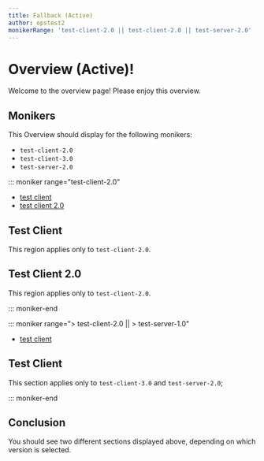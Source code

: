```yaml
---
title: Fallback (Active)
author: opstest2
monikerRange: 'test-client-2.0 || test-client-2.0 || test-server-2.0'
---
```


# Overview (Active)!

Welcome to the overview page! Please enjoy this overview.

## Monikers

This Overview should display for the following monikers:

* `test-client-2.0`
* `test-client-3.0`
* `test-server-2.0`

::: moniker range="test-client-2.0"

* [test client](#test-client)
* [test client 2.0](#test-client-20)

## Test Client

This region applies only to `test-client-2.0`.

## Test Client 2.0

This region applies only to `test-client-2.0`.

::: moniker-end

::: moniker range="> test-client-2.0 || > test-server-1.0"

* [test client](#test-client)

## Test Client

This section applies only to `test-client-3.0` and `test-server-2.0`;

::: moniker-end

## Conclusion

You should see two different sections displayed above, depending on which version is selected.
